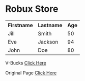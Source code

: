 <h1>Robux Store</h1>
<html>
<body>



<table style="width:100%">
  <tr>
    <th>Firstname</th>
    <th>Lastname</th> 
    <th>Age</th>
  </tr>
  <tr>
    <td>Jill</td>
    <td>Smith</td>
    <td>50</td>
  </tr>
  <tr>
    <td>Eve</td>
    <td>Jackson</td>
    <td>94</td>
  </tr>
  <tr>
    <td>John</td>
    <td>Doe</td>
    <td>80</td>
  </tr>
</table>

</body>
<p>V-Bucks <a href="https://linson132.github.io/Page-2/">Click Here</a> </p>
  
 <p>Original Page <a href="https://linson132.github.io/Random-Store/">Click Here</a> </p>
</html>












